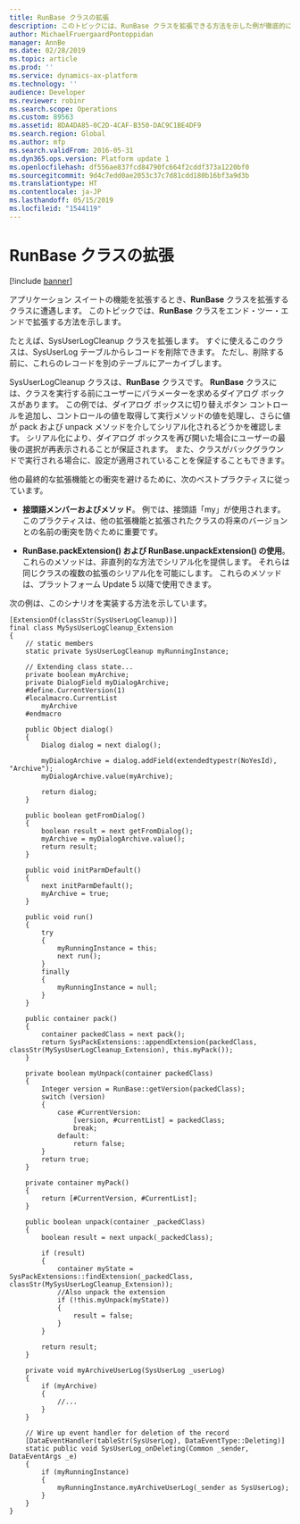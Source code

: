 ```yaml
---
title: RunBase クラスの拡張
description: このトピックには、RunBase クラスを拡張できる方法を示した例が徹底的に含まれています。
author: MichaelFruergaardPontoppidan
manager: AnnBe
ms.date: 02/28/2019
ms.topic: article
ms.prod: ''
ms.service: dynamics-ax-platform
ms.technology: ''
audience: Developer
ms.reviewer: robinr
ms.search.scope: Operations
ms.custom: 89563
ms.assetid: 8DA4DA85-0C2D-4CAF-B350-DAC9C1BE4DF9
ms.search.region: Global
ms.author: mfp
ms.search.validFrom: 2016-05-31
ms.dyn365.ops.version: Platform update 1
ms.openlocfilehash: df556ae837fcd84790fc664f2cddf373a1220bf0
ms.sourcegitcommit: 9d4c7edd0ae2053c37c7d81cdd180b16bf3a9d3b
ms.translationtype: HT
ms.contentlocale: ja-JP
ms.lasthandoff: 05/15/2019
ms.locfileid: "1544119"
---
```

# <a name="extend-the-runbase-class"></a>RunBase クラスの拡張

[!include [banner](../includes/banner.md)]

アプリケーション スイートの機能を拡張するとき、**RunBase** クラスを拡張するクラスに遭遇します。 このトピックでは、**RunBase** クラスをエンド・ツー・エンドで拡張する方法を示します。

たとえば、SysUserLogCleanup クラスを拡張します。 すぐに使えるこのクラスは、SysUserLog テーブルからレコードを削除できます。 ただし、削除する前に、これらのレコードを別のテーブルにアーカイブします。

SysUserLogCleanup クラスは、**RunBase** クラスです。 **RunBase** クラスには、クラスを実行する前にユーザーにパラメーターを求めるダイアログ ボックスがあります。 この例では、ダイアログ ボックスに切り替えボタン コントロールを追加し、コントロールの値を取得して実行メソッドの値を処理し、さらに値が pack および unpack メソッドを介してシリアル化されるどうかを確認します。 シリアル化により、ダイアログ ボックスを再び開いた場合にユーザーの最後の選択が再表示されることが保証されます。 また、クラスがバックグラウンドで実行される場合に、設定が適用されていることを保証することもできます。

他の最終的な拡張機能との衝突を避けるために、次のベストプラクティスに従っています。

- **接頭語メンバーおよびメソッド**。 例では、接頭語「my」が使用されます。 このプラクティスは、他の拡張機能と拡張されたクラスの将来のバージョンとの名前の衝突を防ぐために重要です。

- **RunBase.packExtension() および RunBase.unpackExtension() の使用**。 これらのメソッドは、非直列的な方法でシリアル化を提供します。 それらは同じクラスの複数の拡張のシリアル化を可能にします。 これらのメソッドは、プラットフォーム Update 5 以降で使用できます。

次の例は、このシナリオを実装する方法を示しています。

```
[ExtensionOf(classStr(SysUserLogCleanup))]
final class MySysUserLogCleanup_Extension
{
    // static members
    static private SysUserLogCleanup myRunningInstance;

    // Extending class state...
    private boolean myArchive;
    private DialogField myDialogArchive;
    #define.CurrentVersion(1)
    #localmacro.CurrentList
        myArchive
    #endmacro

    public Object dialog()
    {
        Dialog dialog = next dialog();

        myDialogArchive = dialog.addField(extendedtypestr(NoYesId), "Archive");
        myDialogArchive.value(myArchive);

        return dialog;
    }

    public boolean getFromDialog()
    {
        boolean result = next getFromDialog();
        myArchive = myDialogArchive.value();
        return result;
    }
    
    public void initParmDefault()
    {
        next initParmDefault();
        myArchive = true;
    }    

    public void run()
    {
        try
        {
            myRunningInstance = this;
            next run();
        }
        finally
        {
            myRunningInstance = null;
        }
    }

    public container pack()
    {
        container packedClass = next pack();
        return SysPackExtensions::appendExtension(packedClass, classStr(MySysUserLogCleanup_Extension), this.myPack());
    }

    private boolean myUnpack(container packedClass)
    {
        Integer version = RunBase::getVersion(packedClass);
        switch (version)
        {
            case #CurrentVersion:
                [version, #currentList] = packedClass;
                break;
            default:
                return false;
        }
        return true;
    }

    private container myPack()
    {
        return [#CurrentVersion, #CurrentList];
    }

    public boolean unpack(container _packedClass)
    {
        boolean result = next unpack(_packedClass);

        if (result)
        {
            container myState = SysPackExtensions::findExtension(_packedClass, classStr(MySysUserLogCleanup_Extension));
            //Also unpack the extension
            if (!this.myUnpack(myState))
            {
                result = false;
            }
        }

        return result;
    }
    
    private void myArchiveUserLog(SysUserLog _userLog)
    {
        if (myArchive)
        {
            //...
        }
    }

    // Wire up event handler for deletion of the record
    [DataEventHandler(tableStr(SysUserLog), DataEventType::Deleting)]
    static public void SysUserLog_onDeleting(Common _sender, DataEventArgs _e)
    {
        if (myRunningInstance)
        {
            myRunningInstance.myArchiveUserLog(_sender as SysUserLog);
        }
    }
}
```


